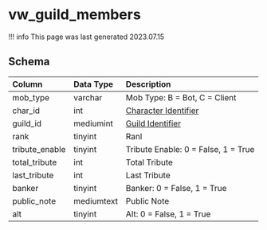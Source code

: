 # vw_guild_members

!!! info
	This page was last generated 2023.07.15

## Schema

| Column | Data Type | Description |
| :--- | :--- | :--- |
| mob_type | varchar | Mob Type: B = Bot, C = Client |
| char_id | int | [Character Identifier](../../schema/characters/character_data.md) |
| guild_id | mediumint | [Guild Identifier](../../schema/guilds/guilds.md) |
| rank | tinyint | Ranl |
| tribute_enable | tinyint | Tribute Enable: 0 = False, 1 = True |
| total_tribute | int | Total Tribute |
| last_tribute | int | Last Tribute |
| banker | tinyint | Banker: 0 = False, 1 = True |
| public_note | mediumtext | Public Note |
| alt | tinyint | Alt: 0 = False, 1 = True |

